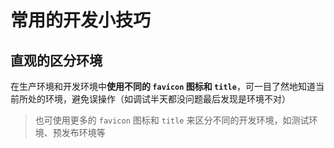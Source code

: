 
# 常用的开发小技巧

## 直观的区分环境

在生产环境和开发环境中**使用不同的 `favicon` 图标和 `title`**，可一目了然地知道当前所处的环境，避免误操作（如调试半天都没问题最后发现是环境不对）

> 也可使用更多的 `favicon` 图标和 `title` 来区分不同的开发环境，如测试环境、预发布环境等